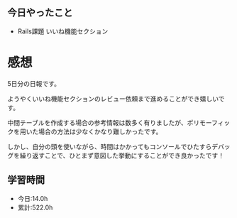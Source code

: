 ## 今日やったこと
- Rails課題 いいね機能セクション

# 感想
5日分の日報です。

ようやくいいね機能セクションのレビュー依頼まで進めることができ嬉しいです。

中間テーブルを作成する場合の参考情報は数多く有りましたが、ポリモーフィックを用いた場合の方法は少なくかなり難しかったです。

しかし、自分の頭を使いながら、時間はかかってもコンソールでひたすらデバッグを繰り返すことで、ひとまず意図した挙動にすることができ良かったです！

## 学習時間
- 今日:14.0h
- 累計:522.0h
